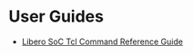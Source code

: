 # User Guides

- [Libero SoC Tcl Command Reference Guide](Libero%20SoC%20Tcl%20Command%20Reference%20Guide/index.md) 